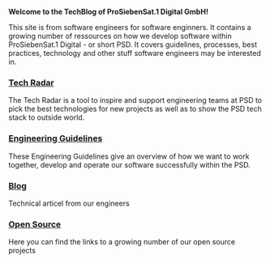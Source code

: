 **Welcome to the TechBlog of ProSiebenSat.1 Digital GmbH!**

This site is from software engineers for software enginners. It contains a growing number of ressources on how we develop software within ProSiebenSat.1 Digital - or short PSD. It covers guidelines, processes, best practices, technology and other stuff software engineers may be interested in. 

### [Tech Radar](radar)
The Tech Radar is a tool to inspire and support engineering teams at PSD to pick the best technologies for new projects as well as to show the PSD tech stack to outside world.

### [Engineering Guidelines](engineering_guidelines/)
These Engineering Guidelines give an overview of how we want to work together, develop and operate our software successfully within the PSD.

### [Blog](blog)
Technical articel from our engineers

### [Open Source](opensource)
Here you can find the links to a growing number of our open source projects
 
